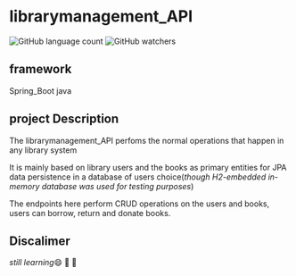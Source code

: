 # librarymanagement_API
![GitHub language count](https://img.shields.io/github/languages/count/austinokari1998/librarymanagement_API?color=green&label=language&logo=java&style=plastic)
![GitHub watchers](https://img.shields.io/github/watchers/austinokari1998/librarymanagement_API?color=yellow&style=plastic)

## framework
Spring_Boot java
## project Description
The librarymanagement_API perfoms the normal operations that happen in any library system

It is mainly based on library users and the books as primary entities for JPA data persistence in a database of users choice(_though H2-embedded in-memory database was used for testing purposes_)

The endpoints here perform CRUD operations on the users and books, users can borrow, return and donate books. 

## Discalimer
_still learning_:smile: :100: :100:
